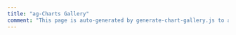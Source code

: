 ```yaml
---
title: "ag-Charts Gallery"
comment: "This page is auto-generated by generate-chart-gallery.js to allow the chart gallery examples to be generated. It is ignored by the website."
---
```


<chart-example title='Simple Bar' name='simple-bar' type='generated' options='{ "exampleHeight": "60vh" }'></chart-example>
<chart-example title='Grouped Bar' name='grouped-bar' type='generated' options='{ "exampleHeight": "60vh" }'></chart-example>
<chart-example title='Stacked Bar' name='stacked-bar' type='generated' options='{ "exampleHeight": "60vh" }'></chart-example>
<chart-example title='100% Stacked Bar' name='100--stacked-bar' type='generated' options='{ "exampleHeight": "60vh" }'></chart-example>
<chart-example title='Bar With Labels' name='bar-with-labels' type='generated' options='{ "exampleHeight": "60vh" }'></chart-example>
<chart-example title='Simple Column' name='simple-column' type='generated' options='{ "exampleHeight": "60vh" }'></chart-example>
<chart-example title='Grouped Column' name='grouped-column' type='generated' options='{ "exampleHeight": "60vh" }'></chart-example>
<chart-example title='Stacked Column' name='stacked-column' type='generated' options='{ "exampleHeight": "60vh" }'></chart-example>
<chart-example title='100% Stacked Column' name='100--stacked-column' type='generated' options='{ "exampleHeight": "60vh" }'></chart-example>
<chart-example title='Column With Negative Values' name='column-with-negative-values' type='generated' options='{ "exampleHeight": "60vh" }'></chart-example>
<chart-example title='Simple Pie' name='simple-pie' type='generated' options='{ "exampleHeight": "60vh" }'></chart-example>
<chart-example title='Simple Doughnut' name='simple-doughnut' type='generated' options='{ "exampleHeight": "60vh" }'></chart-example>
<chart-example title='Simple Line' name='simple-line' type='generated' options='{ "exampleHeight": "60vh" }'></chart-example>
<chart-example title='Line With Gaps' name='line-with-gaps' type='generated' options='{ "exampleHeight": "60vh" }'></chart-example>
<chart-example title='Simple Scatter' name='simple-scatter' type='generated' options='{ "exampleHeight": "60vh" }'></chart-example>
<chart-example title='Simple Bubble' name='simple-bubble' type='generated' options='{ "exampleHeight": "60vh" }'></chart-example>
<chart-example title='Bubble With Negative Values' name='bubble-with-negative-values' type='generated' options='{ "exampleHeight": "60vh" }'></chart-example>
<chart-example title='Bubble With Categories' name='bubble-with-categories' type='generated' options='{ "exampleHeight": "60vh" }'></chart-example>
<chart-example title='Simple Area' name='simple-area' type='generated' options='{ "exampleHeight": "60vh" }'></chart-example>
<chart-example title='Stacked Area' name='stacked-area' type='generated' options='{ "exampleHeight": "60vh" }'></chart-example>
<chart-example title='100% Stacked Area' name='100--stacked-area' type='generated' options='{ "exampleHeight": "60vh" }'></chart-example>
<chart-example title='Area With Negative Values' name='area-with-negative-values' type='generated' options='{ "exampleHeight": "60vh" }'></chart-example>
<chart-example title='Simple Histogram' name='simple-histogram' type='generated' options='{ "exampleHeight": "60vh" }'></chart-example>
<chart-example title='Histogram with specified bins' name='histogram-with-specified-bins' type='generated' options='{ "exampleHeight": "60vh" }'></chart-example>
<chart-example title='XY Histogram With Mean Aggregation' name='xy-histogram-with-mean-aggregation' type='generated' options='{ "exampleHeight": "60vh" }'></chart-example>
<chart-example title='Time Axis With Irregular Intervals' name='time-axis-with-irregular-intervals' type='generated' options='{ "exampleHeight": "60vh" }'></chart-example>
<chart-example title='Real-Time Data Updates' name='real-time-data-updates' type='generated' options='{ "exampleHeight": "60vh" }'></chart-example>
<chart-example title='Combination of Different Series Types' name='combination-of-different-series-types' type='generated' options='{ "exampleHeight": "60vh" }'></chart-example>
<chart-example title='Chart Customisation' name='chart-customisation' type='generated' options='{ "exampleHeight": "60vh" }'></chart-example>
<chart-example title='Custom Marker Shapes' name='custom-marker-shapes' type='generated' options='{ "exampleHeight": "60vh" }'></chart-example>
<chart-example title='Custom Tooltips' name='custom-tooltips' type='generated' options='{ "exampleHeight": "60vh" }'></chart-example>
<chart-example title='Per-Marker Customisation' name='per-marker-customisation' type='generated' options='{ "exampleHeight": "60vh" }'></chart-example>
